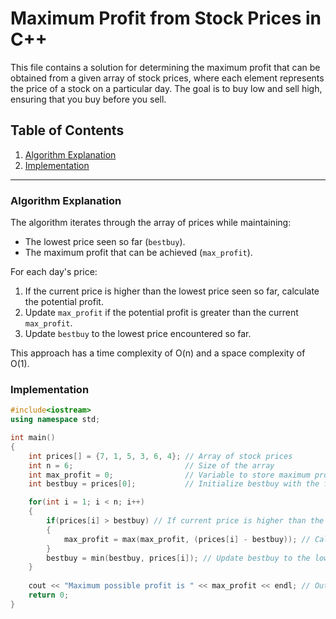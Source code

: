 # Maximum Profit from Stock Prices in C++

This file contains a solution for determining the maximum profit that can be obtained from a given array of stock prices, where each element represents the price of a stock on a particular day. The goal is to buy low and sell high, ensuring that you buy before you sell.

## Table of Contents
1. [Algorithm Explanation](#algorithm-explanation)
2. [Implementation](#implementation)

---

### Algorithm Explanation
The algorithm iterates through the array of prices while maintaining:
- The lowest price seen so far (`bestbuy`).
- The maximum profit that can be achieved (`max_profit`).

For each day's price:
1. If the current price is higher than the lowest price seen so far, calculate the potential profit.
2. Update `max_profit` if the potential profit is greater than the current `max_profit`.
3. Update `bestbuy` to the lowest price encountered so far.

This approach has a time complexity of O(n) and a space complexity of O(1).

### Implementation
```cpp
#include<iostream>
using namespace std;

int main()
{
    int prices[] = {7, 1, 5, 3, 6, 4}; // Array of stock prices
    int n = 6;                         // Size of the array
    int max_profit = 0;                // Variable to store maximum profit
    int bestbuy = prices[0];           // Initialize bestbuy with the first price

    for(int i = 1; i < n; i++)
    {
        if(prices[i] > bestbuy) // If current price is higher than the lowest seen so far
        {
            max_profit = max(max_profit, (prices[i] - bestbuy)); // Calculate potential profit
        }
        bestbuy = min(bestbuy, prices[i]); // Update bestbuy to the lowest price seen
    }
    
    cout << "Maximum possible profit is " << max_profit << endl; // Output the maximum profit
    return 0;
}
